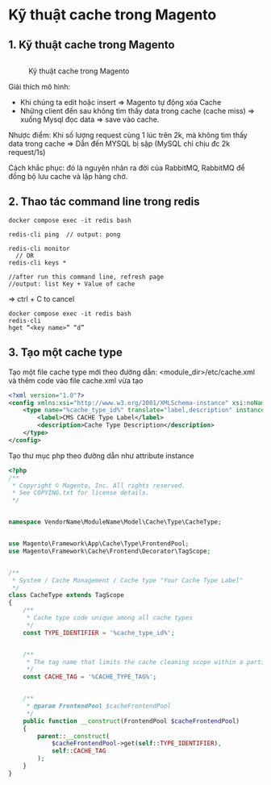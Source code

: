 # Kỹ thuật cache trong Magento

## 1. Kỹ thuật cache trong Magento

<figure><img src="https://lh4.googleusercontent.com/q4DsCaF2-WDzg2EqFBcTEtdPeXBlvaW_YHp793T4pFool24jUzDfL6spNuv2U6fN1Y59q1HDgs4_IJEHzjzR8ZffWNIUEyhCGTjxezzR2iMQMfhPh0Kc9mCif7aY8sFZn3tG0_Ba4_BFPAtRJkM0YXvhzUxB7Ka_YmCJGvFZ7E7dX_tIEnYB0lyUWZYI1g" alt=""><figcaption><p>Kỹ thuật cache trong Magento</p></figcaption></figure>

Giải thích mô hình:&#x20;

* Khi chúng ta edit hoặc insert => Magento tự động xóa Cache
* Những client đến sau không tìm thấy data trong cache (cache miss) => xuống Mysql đọc data => save vào cache.

Nhược điểm: Khi số lượng request cùng 1 lúc trên 2k, mà không tìm thấy data trong cache => Dẫn đến MYSQL bị sập (MySQL chỉ chịu đc 2k request/1s)

Cách khắc phục: đó là nguyên nhân ra đời của RabbitMQ, RabbitMQ để đồng bộ lưu cache và lập hàng chờ.

## 2. Thao tác command line trong redis

```
docker compose exec -it redis bash
```

```
redis-cli ping  // output: pong
```

```
redis-cli monitor
  // OR
redis-cli keys *

//after run this command line, refresh page
//output: list Key + Value of cache
```

\=> ctrl + C to  cancel

```
docker compose exec -it redis bash
redis-cli
hget “<key name>” “d”
```

## 3. Tạo một cache type

Tạo một file cache type mới theo đường dẫn: \<module\_dir>/etc/cache.xml và thêm code vào file cache.xml vừa tạo

```xml
<?xml version="1.0"?>
<config xmlns:xsi="http://www.w3.org/2001/XMLSchema-instance" xsi:noNamespaceSchemaLocation="urn:magento:framework:Cache/etc/cache.xsd">
    <type name="%cache_type_id%" translate="label,description" instance="VendorName\ModuleName\Model\Cache\Type\CacheType">
        <label>CMS CACHE Type Label</label>
        <description>Cache Type Description</description>
    </type>
</config>

```

Tạo thư mục php theo đường dẫn như attribute instance&#x20;

```php
<?php
/**
 * Copyright © Magento, Inc. All rights reserved.
 * See COPYING.txt for license details.
 */


namespace VendorName\ModuleName\Model\Cache\Type\CacheType;


use Magento\Framework\App\Cache\Type\FrontendPool;
use Magento\Framework\Cache\Frontend\Decorator\TagScope;


/**
 * System / Cache Management / Cache type "Your Cache Type Label"
 */
class CacheType extends TagScope
{
    /**
     * Cache type code unique among all cache types
     */
    const TYPE_IDENTIFIER = '%cache_type_id%';


    /**
     * The tag name that limits the cache cleaning scope within a particular tag
     */
    const CACHE_TAG = '%CACHE_TYPE_TAG%';


    /**
     * @param FrontendPool $cacheFrontendPool
     */
    public function __construct(FrontendPool $cacheFrontendPool)
    {
        parent::__construct(
            $cacheFrontendPool->get(self::TYPE_IDENTIFIER),
            self::CACHE_TAG
        );
    }
}

```
